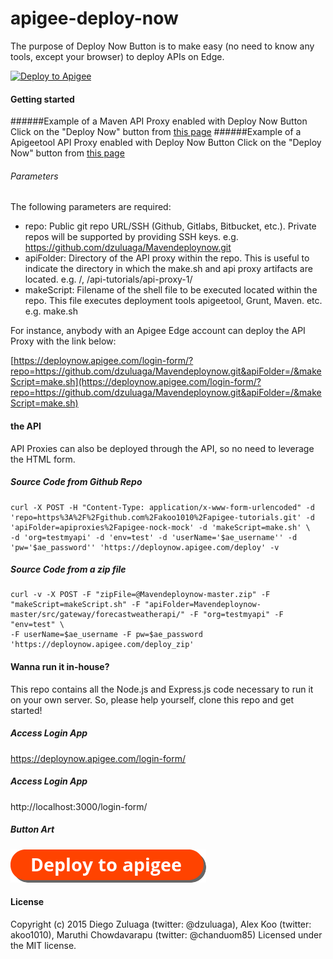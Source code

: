 # apigee-deploy-now
The purpose of Deploy Now Button is to make easy (no need to know any tools, except your browser) to deploy APIs on Edge.

[![Deploy to Apigee](https://github.com/maruthichand/Mavendeploynow/raw/master/images/deploy_to_apigee.png)](https://deploynow.apigee.com/login-form/?repo=https://github.com/dzuluaga/Mavendeploynow.git&apiFolder=/&makeScript=make.sh)

#### Getting started
######Example of a Maven API Proxy enabled with Deploy Now Button
Click on the "Deploy Now" button from [this page](https://github.com/dzuluaga/Mavendeploynow)
######Example of a Apigeetool API Proxy enabled with Deploy Now Button
Click on the "Deploy Now" button from [this page](https://github.com/akoo1010/apigee-nock-mock-deploy-now)

###### Parameters
The following parameters are required:
- repo: Public git repo URL/SSH (Github, Gitlabs, Bitbucket, etc.). Private repos will be supported by providing SSH keys. e.g. https://github.com/dzuluaga/Mavendeploynow.git 
- apiFolder: Directory of the API proxy within the repo. This is useful to indicate the directory in which the make.sh and api proxy artifacts are located. e.g. /, /api-tutorials/api-proxy-1/
- makeScript: Filename of the shell file to be executed located within the repo. This file executes deployment tools apigeetool, Grunt, Maven. etc. e.g. make.sh

For instance, anybody with an Apigee Edge account can deploy the API Proxy with the link below:

[https://deploynow.apigee.com/login-form/?repo=https://github.com/dzuluaga/Mavendeploynow.git&apiFolder=/&makeScript=make.sh](https://deploynow.apigee.com/login-form/?repo=https://github.com/dzuluaga/Mavendeploynow.git&apiFolder=/&makeScript=make.sh)

#### the API
API Proxies can also be deployed through the API, so no need to leverage the HTML form.

##### Source Code from Github Repo
```shell
curl -X POST -H "Content-Type: application/x-www-form-urlencoded" -d 'repo=https%3A%2F%2Fgithub.com%2Fakoo1010%2Fapigee-tutorials.git' -d 'apiFolder=apiproxies%2Fapigee-nock-mock' -d 'makeScript=make.sh' \
-d 'org=testmyapi' -d 'env=test' -d 'userName='$ae_username'' -d 'pw='$ae_password'' 'https://deploynow.apigee.com/deploy' -v
```
##### Source Code from a zip file
```shell
curl -v -X POST -F "zipFile=@Mavendeploynow-master.zip" -F "makeScript=makeScript.sh" -F "apiFolder=Mavendeploynow-master/src/gateway/forecastweatherapi/" -F "org=testmyapi" -F "env=test" \
-F userName=$ae_username -F pw=$ae_password 'https://deploynow.apigee.com/deploy_zip'
```

#### Wanna run it in-house?
This repo contains all the Node.js and Express.js code necessary to run it on your own server. So, please help yourself, clone this repo and get started!

##### Access Login App
https://deploynow.apigee.com/login-form/

##### Access Login App
http://localhost:3000/login-form/

##### Button Art
[![Deploy to Apigee](./images/deploy_to_apigee.png)](http://dabuttonfactory.com/#t=Deploy+to+apigee&f=Open+Sans-Bold&ts=29&tc=fff&hp=35&vp=10&c=5&bgt=pyramid&bgc=ff4300&ebgc=ff4300&shs=4&shc=666&sho=se)

#### License
Copyright (c) 2015 Diego Zuluaga (twitter: @dzuluaga), Alex Koo (twitter: akoo1010), Maruthi Chowdavarapu (twitter: @chanduom85) Licensed under the MIT license.
